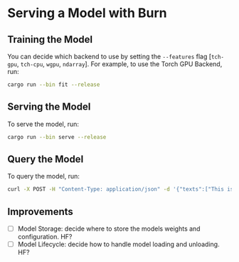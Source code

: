 # Serving a Model with Burn

## Training the Model

You can decide which backend to use by setting the `--features` flag [`tch-gpu`, `tch-cpu`, `wgpu`, `ndarray`]. For example, to use the Torch GPU Backend, run:

```bash
cargo run --bin fit --release
```

## Serving the Model

To serve the model, run:

```bash
cargo run --bin serve --release
```

## Query the Model

To query the model, run:

```bash
curl -X POST -H "Content-Type: application/json" -d '{"texts":["This is the first text", "This is the second text"]}' http://127.0.0.1:3030/classify
```

## Improvements

- [ ] Model Storage: decide where to store the models weights and configuration. HF?
- [ ] Model Lifecycle: decide how to handle model loading and unloading. HF?
